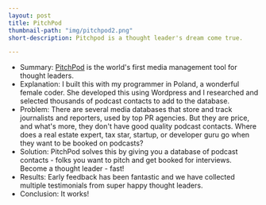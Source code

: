 ```yaml
---
layout: post
title: PitchPod
thumbnail-path: "img/pitchpod2.png"
short-description: Pitchpod is a thought leader's dream come true.

---
```

* Summary:
 [PitchPod](http://www.pitchpod.co) is the world's first media management tool for thought leaders.
* Explanation:
I built this with my programmer in Poland, a wonderful female coder. She developed this using Wordpress and I researched and selected thousands of podcast contacts to add to the database.
* Problem:
There are several media databases that store and track journalists and reporters, used by top PR agencies. But they are price, and what's more, they don't have good quality podcast contacts. Where does a real estate expert, tax star, startup, or developer guru go when they want to be booked on podcasts?
* Solution:
PitchPod solves this by giving you a database of podcast contacts - folks you want to pitch and get booked for interviews. Become a thought leader - fast!
* Results:
Early feedback has been fantastic and we have collected multiple testimonials from super happy thought leaders.
* Conclusion:
It works!
